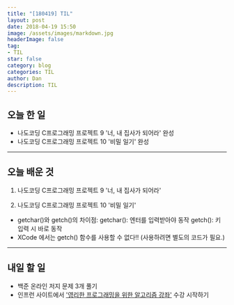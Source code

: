 ```yaml
---
title: "[180419] TIL"
layout: post
date: 2018-04-19 15:50
image: /assets/images/markdown.jpg
headerImage: false
tag:
- TIL
star: false
category: blog
categories: TIL
author: Dan
description: TIL
---
```


## 오늘 한 일

* 나도코딩  C프로그래밍 프로젝트  9 '너, 내 집사가 되어라' 완성
* 나도코딩 C프로그래밍 프로젝트 10 '비밀 일기' 완성

---
## 오늘 배운 것

1. 나도코딩 C프로그래밍 프로젝트 9 '너, 내 집사가 되어라'

2. 나도코딩 C프로그래밍 프로젝트 10 '비밀 일기'
* getchar()와 getch()의 차이점:
      getchar(): 엔터를 입력받아야 동작
      getch(): 키 입력 시 바로 동작
*  XCode  에서는 getch() 함수를 사용할 수 없다!! (사용하려면 별도의 코드가 필요.)

---
## 내일 할 일

* 백준 온라인 저지 문제 3개 풀기
* 인프런 사이트에서 ['영리한 프로그래밍을 위한 알고리즘 강좌'](https://www.inflearn.com/course/%EC%95%8C%EA%B3%A0%EB%A6%AC%EC%A6%98-%EA%B0%95%EC%A2%8C/) 수강 시작하기
